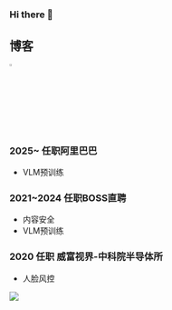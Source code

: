 ### Hi there 👋


## 博客
<a href="https://www.zhihu.com/people/bobo0810" style="text-decoration:none;"> <img src="https://user-images.githubusercontent.com/25839884/219026120-ba71e48b-6e94-4bd4-b4e9-b7d175b5e362.png" width="3%" alt="" /></a>



### 2025~ 任职阿里巴巴
- VLM预训练

### 2021~2024 任职BOSS直聘
- 内容安全
- VLM预训练


### 2020  任职 威富视界-中科院半导体所
- 人脸风控


<img align=""  src="https://github-readme-stats.vercel.app/api?username=bobo0810&hide_title=false&hide_border=true&show_icons=true&include_all_commits=true&line_height=21&bg_color=0,EC6C6C,FFD479,FFFC79,73FA79&theme=graywhite&locale=cn" />


 


